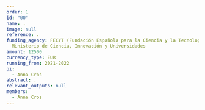 ```yaml
---
order: 1
id: "00"
name: .
image: null
reference: .
funding_agency: FECYT (Fundación Española para la Ciencia y la Tecnología),
  Ministerio de Ciencia, Innovación y Universidades
amount: 12500
currency_type: EUR
running_from: 2021-2022
pi:
  - Anna Cros
abstract: .
relevant_outputs: null
members:
  - Anna Cros
---
```

